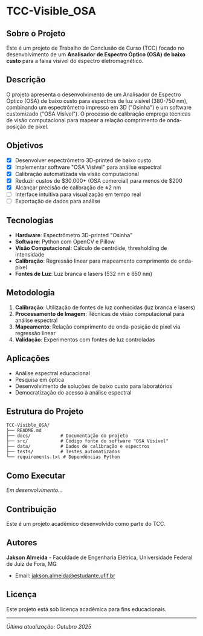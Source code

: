 # TCC-Visible_OSA

## Sobre o Projeto

Este é um projeto de Trabalho de Conclusão de Curso (TCC) focado no desenvolvimento de um **Analisador de Espectro Óptico (OSA) de baixo custo** para a faixa visível do espectro eletromagnético.

## Descrição

O projeto apresenta o desenvolvimento de um Analisador de Espectro Óptico (OSA) de baixo custo para espectros de luz visível (380-750 nm), combinando um espectrômetro impresso em 3D ("Osinha") e um software customizado ("OSA Visível"). O processo de calibração emprega técnicas de visão computacional para mapear a relação comprimento de onda-posição de pixel.

## Objetivos

- [x] Desenvolver espectrômetro 3D-printed de baixo custo
- [x] Implementar software "OSA Visível" para análise espectral
- [x] Calibração automatizada via visão computacional
- [x] Reduzir custos de $30.000+ (OSA comercial) para menos de $200
- [x] Alcançar precisão de calibração de ±2 nm
- [ ] Interface intuitiva para visualização em tempo real
- [ ] Exportação de dados para análise

## Tecnologias

- **Hardware**: Espectrômetro 3D-printed "Osinha"
- **Software**: Python com OpenCV e Pillow
- **Visão Computacional**: Cálculo de centróide, thresholding de intensidade
- **Calibração**: Regressão linear para mapeamento comprimento de onda-pixel
- **Fontes de Luz**: Luz branca e lasers (532 nm e 650 nm)

## Metodologia

1. **Calibração**: Utilização de fontes de luz conhecidas (luz branca e lasers)
2. **Processamento de Imagem**: Técnicas de visão computacional para análise espectral
3. **Mapeamento**: Relação comprimento de onda-posição de pixel via regressão linear
4. **Validação**: Experimentos com fontes de luz controladas

## Aplicações

- Análise espectral educacional
- Pesquisa em óptica
- Desenvolvimento de soluções de baixo custo para laboratórios
- Democratização do acesso à análise espectral

## Estrutura do Projeto

```
TCC-Visible_OSA/
├── README.md
├── docs/           # Documentação do projeto
├── src/            # Código fonte do software "OSA Visível"
├── data/           # Dados de calibração e espectros
├── tests/          # Testes automatizados
└── requirements.txt # Dependências Python
```

## Como Executar

*Em desenvolvimento...*

## Contribuição

Este é um projeto acadêmico desenvolvido como parte do TCC.

## Autores

**Jakson Almeida** - Faculdade de Engenharia Elétrica, Universidade Federal de Juiz de Fora, MG
- Email: jakson.almeida@estudante.ufjf.br

## Licença

Este projeto está sob licença acadêmica para fins educacionais.

---

*Última atualização: Outubro 2025*

